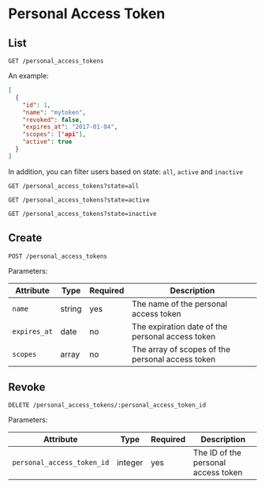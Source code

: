 # Personal Access Token

## List

```
GET /personal_access_tokens
```

An example:
```json
[
  {
    "id": 1,
    "name": "mytoken",
    "revoked": false,
    "expires_at": "2017-01-04",
    "scopes": ['api'],
    "active": true
  }
]
```

In addition, you can filter users based on state: `all`, `active` and `inactive`

```
GET /personal_access_tokens?state=all
```

```
GET /personal_access_tokens?state=active
```

```
GET /personal_access_tokens?state=inactive
```

## Create

```
POST /personal_access_tokens
```

Parameters:

| Attribute | Type | Required | Description |
| --------- | ---- | -------- | ----------- |
| `name` | string | yes | The name of the personal access token |
| `expires_at` | date | no | The expiration date of the personal access token |
| `scopes` | array | no | The array of scopes of the personal access token |

## Revoke

```
DELETE /personal_access_tokens/:personal_access_token_id
```

Parameters:

| Attribute | Type | Required | Description |
| --------- | ---- | -------- | ----------- |
| `personal_access_token_id` | integer | yes | The ID of the personal access token |
